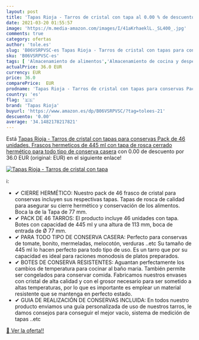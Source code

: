 ```yaml
---
layout: post
title: 'Tapas Rioja - Tarros de cristal con tapa al 0.00 % de descuento'
date: 2021-03-20 01:55:57
image: 'https://m.media-amazon.com/images/I/41aKrhaeklL._SL400_.jpg'
comments: true
category: ofertas
author: 'tole.es'
slug: 'B06VSRPVSC-es Tapas Rioja - Tarros de cristal con tapas para conservas...'
sku: 'B06VSRPVSC-es'
tags: [ 'Almacenamiento de alimentos','Almacenamiento de cocina y despensa','Botes para alimentos','Hogar y cocina','conserva','conservas','tapas rioja', ]
actualPrice: 36.0 EUR
currency: EUR
price: 36.0
comparePrice:  EUR
prodname: 'Tapas Rioja - Tarros de cristal con tapas para conservas Pack de 46 unidades. Frascos hermeticos de 445 ml con tapa de rosca cerrado hermético para todo tipo de conserva casera'
country: 'es'
flag: '🇪🇸'
brand: 'Tapas Rioja'
buyurl: 'https://www.amazon.es/dp/B06VSRPVSC/?tag=tolees-21'
descuento: '0.00'
average: '34.1482178217821'
---
```


Está [Tapas Rioja - Tarros de cristal con tapas para conservas Pack de 46 unidades. Frascos hermeticos de 445 ml con tapa de rosca cerrado hermético para todo tipo de conserva casera](https://www.amazon.es/dp/B06VSRPVSC/?tag=tolees-21) con 0.00 de descuento por 36.0 EUR (original:  EUR) en el siguiente enlace!

[![Tapas Rioja - Tarros de cristal con tapa](https://m.media-amazon.com/images/I/41aKrhaeklL._SL400_.jpg)](https://www.amazon.es/dp/B06VSRPVSC/?tag=tolees-21)

ℹ️:

- ✔ CIERRE HERMÉTICO: Nuestro pack de 46 frasco de cristal para conservas incluyen sus respectivas tapas. Tapas de rosca de calidad para asegurar su cierre hermético y conservación de los alimentos. Boca la de la Tapa de 77 mm.
- ✔ PACK DE 46 TARROS: El producto incluye 46 unidades con tapa. Botes con capacidad de 445 ml y una altura de 113 mm, boca de entrada de Ø 77 mm.
- ✔ PARA TODO TIPO DE CONSERVA CASERA: Perfecto para conservas de tomate, bonito, mermeladas, melocotón, verduras ..etc Su tamaño de 445 ml lo hacen perfecto para todo tipo de uso. Es un tarro que por su capacidad es ideal para raciones monodosis de platos preparados.
- ✔ BOTES DE CONSERVA RESISTENTES: Aguantan perfectamente los cambios de temperatura para cocinar al baño maria. También permite ser congelados para conservar comida. Fabricamos nuestros envases con cristal de alta calidad y con el grosor necesario para ser sometido a altas temperaturas, por lo que es importante es emplear un material resistente que se mantenga en perfecto estado.
- ✔ GUIA DE REALIZACIÓN DE CONSERVAS INCLUIDA: En todos nuestro producto enviamos una guía personalizada de uso de nuestros tarros, le damos consejos para conseguir el mejor vacío, sistema de medición de tapas ..etc

[🛒 Ver la oferta!!](https://www.amazon.es/dp/B06VSRPVSC/?tag=tolees-21)
